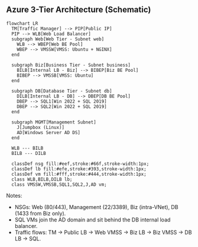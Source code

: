 ## Azure 3-Tier Architecture (Schematic)

```mermaid
flowchart LR
  TM[Traffic Manager] --> PIP[Public IP]
  PIP --> WLB[Web Load Balancer]
  subgraph Web[Web Tier - Subnet web]
    WLB --> WBEP[Web BE Pool]
    WBEP --> VMSSW[VMSS: Ubuntu + NGINX]
  end

  subgraph Biz[Business Tier - Subnet business]
    BILB[Internal LB - Biz] --> BIBEP[Biz BE Pool]
    BIBEP --> VMSSB[VMSS: Ubuntu]
  end

  subgraph DB[Database Tier - Subnet db]
    DILB[Internal LB - DB] --> DBEP[DB BE Pool]
    DBEP --> SQL1[Win 2022 + SQL 2019]
    DBEP --> SQL2[Win 2022 + SQL 2019]
  end

  subgraph MGMT[Management Subnet]
    J[Jumpbox (Linux)]
    AD[Windows Server AD DS]
  end

  WLB --- BILB
  BILB --- DILB

  classDef nsg fill:#eef,stroke:#66f,stroke-width:1px;
  classDef lb fill:#efe,stroke:#393,stroke-width:1px;
  classDef vm fill:#fff,stroke:#444,stroke-width:1px;
  class WLB,BILB,DILB lb;
  class VMSSW,VMSSB,SQL1,SQL2,J,AD vm;
```

Notes:
- NSGs: Web (80/443), Management (22/3389), Biz (intra-VNet), DB (1433 from Biz only).
- SQL VMs join the AD domain and sit behind the DB internal load balancer.
- Traffic flows: TM -> Public LB -> Web VMSS -> Biz LB -> Biz VMSS -> DB LB -> SQL.

